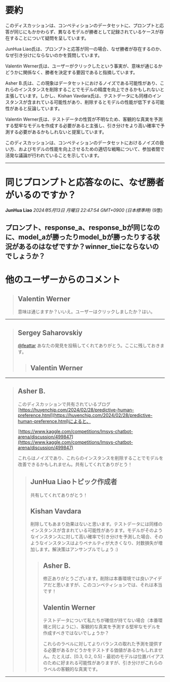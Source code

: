 # 要約 
このディスカッションは、コンペティションのデータセットに、プロンプトと応答が同じにもかかわらず、異なるモデルが勝者として記録されているケースが存在することについて疑問を呈しています。

JunHua Liao氏は、プロンプトと応答が同一の場合、なぜ勝者が存在するのか、なぜ引き分けにならないのかを質問しています。

Valentin Werner氏は、ユーザーがクリックしたという事実が、意味が通じるかどうかに関係なく、勝者を決定する要因であると指摘しています。

Asher B.氏は、この現象はデータセットにおけるノイズである可能性があり、これらのインスタンスを削除することでモデルの精度を向上できるかもしれないと主張しています。しかし、Kishan Vavdara氏は、テストデータにも同様のインスタンスが含まれている可能性があり、削除するとモデルの性能が低下する可能性があると反論しています。

Valentin Werner氏は、テストデータの性質が不明なため、客観的な真実を予測する堅牢なモデルを作成する必要があると主張し、引き分けをより高い確率で予測する必要があるかもしれないと提案しています。

このディスカッションは、コンペティションのデータセットにおけるノイズの扱い方、およびモデルの性能を向上させるための適切な戦略について、参加者間で活発な議論が行われていることを示しています。


---
# 同じプロンプトと応答なのに、なぜ勝者がいるのですか？
**JunHua Liao** *2024年5月13日 月曜日 22:47:54 GMT+0900 (日本標準時)* (9票)

プロンプト、response_a、response_bが同じなのに、model_aが勝ったりmodel_bが勝ったりする状況があるのはなぜですか？winner_tieにならないのでしょうか？
---
# 他のユーザーからのコメント
> ## Valentin Werner
> 
> 意味は通じますか？いいえ。ユーザーはクリックしましたか？はい。
> 
> 
> 
---
> ## Sergey Saharovskiy
> 
> [@feattar](https://www.kaggle.com/feattar) あなたの発見を投稿してくれてありがとう。ここに残しておきます。
> 
> 
> 
> > ## Valentin Werner
> > 
> > 
> > 
> > 
> > 
---
> ## Asher B.
> 
> このディスカッションで共有されているブログ[https://huyenchip.com/2024/02/28/predictive-human-preference.html](https://huyenchip.com/2024/02/28/predictive-human-preference.html)によると、
> 
> [https://www.kaggle.com/competitions/lmsys-chatbot-arena/discussion/499847](https://www.kaggle.com/competitions/lmsys-chatbot-arena/discussion/499847)
> 
> これらはノイズであり、これらのインスタンスを削除することでモデルを改善できるかもしれません。共有してくれてありがとう！
> 
> 
> 
> > ## JunHua Liaoトピック作成者
> > 
> > 共有してくれてありがとう！
> > 
> > 
> > 
> > ## Kishan Vavdara
> > 
> > 削除してもあまり効果はないと思います。テストデータには同様のインスタンスが含まれている可能性があります。モデルがそのようなインスタンスに対して高い確率で引き分けを予測した場合、そのようなインスタンスはよりペナルティが大きくなり、対数損失が増加します。解決策はアンサンブルでしょう :)  
> > 
> > 
> > 
> > > ## Asher B.
> > > 
> > > 修正ありがとうございます。削除は本番環境では良いアイデアだと思いますが、このコンペティションでは、それは本当です！ 
> > > 
> > > 
> > > 
> > > ## Valentin Werner
> > > 
> > > テストデータについて私たちが確信が持てない場合（本番環境と同じように）、客観的な真実を予測する堅牢なモデルを作成すべきではないでしょうか？
> > > 
> > > これらのラベルに対してよりバランスの取れた予測を提供する必要があるかどうかをテストする価値があるかもしれません。たとえば、[0.3, 0.2, 0.5] - 最初のモデルは位置バイアスのために好まれる可能性がありますが、引き分けがこれらのラベルの客観的な真実です。
> > > 
> > > 
> > > 
---

